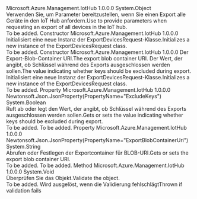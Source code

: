 <Type Name="ExportDevicesRequest" FullName="Microsoft.Azure.Management.IotHub.Models.ExportDevicesRequest">
  <TypeSignature Language="C#" Value="public class ExportDevicesRequest" />
  <TypeSignature Language="ILAsm" Value=".class public auto ansi beforefieldinit ExportDevicesRequest extends System.Object" />
  <TypeSignature Language="DocId" Value="T:Microsoft.Azure.Management.IotHub.Models.ExportDevicesRequest" />
  <TypeSignature Language="VB.NET" Value="Public Class ExportDevicesRequest" />
  <TypeSignature Language="F#" Value="type ExportDevicesRequest = class" />
  <AssemblyInfo>
    <AssemblyName>Microsoft.Azure.Management.IotHub</AssemblyName>
    <AssemblyVersion>1.0.0.0</AssemblyVersion>
  </AssemblyInfo>
  <Base>
    <BaseTypeName>System.Object</BaseTypeName>
  </Base>
  <Interfaces />
  <Docs>
    <summary>
            <span data-ttu-id="7fceb-101">Verwenden Sie, um Parameter bereitzustellen, wenn Sie einen Export alle Geräte in den IoT Hub anfordern.</span><span class="sxs-lookup"><span data-stu-id="7fceb-101">Use to provide parameters when requesting an export of all devices in the IoT hub.</span></span>
            </summary>
    <remarks>To be added.</remarks>
  </Docs>
  <Members>
    <Member MemberName=".ctor">
      <MemberSignature Language="C#" Value="public ExportDevicesRequest ();" />
      <MemberSignature Language="ILAsm" Value=".method public hidebysig specialname rtspecialname instance void .ctor() cil managed" />
      <MemberSignature Language="DocId" Value="M:Microsoft.Azure.Management.IotHub.Models.ExportDevicesRequest.#ctor" />
      <MemberSignature Language="VB.NET" Value="Public Sub New ()" />
      <MemberType>Constructor</MemberType>
      <AssemblyInfo>
        <AssemblyName>Microsoft.Azure.Management.IotHub</AssemblyName>
        <AssemblyVersion>1.0.0.0</AssemblyVersion>
      </AssemblyInfo>
      <Parameters />
      <Docs>
        <summary>
            <span data-ttu-id="7fceb-102">Initialisiert eine neue Instanz der ExportDevicesRequest-Klasse.</span><span class="sxs-lookup"><span data-stu-id="7fceb-102">Initializes a new instance of the ExportDevicesRequest class.</span></span>
            </summary>
        <remarks>To be added.</remarks>
      </Docs>
    </Member>
    <Member MemberName=".ctor">
      <MemberSignature Language="C#" Value="public ExportDevicesRequest (string exportBlobContainerUri, bool excludeKeys);" />
      <MemberSignature Language="ILAsm" Value=".method public hidebysig specialname rtspecialname instance void .ctor(string exportBlobContainerUri, bool excludeKeys) cil managed" />
      <MemberSignature Language="DocId" Value="M:Microsoft.Azure.Management.IotHub.Models.ExportDevicesRequest.#ctor(System.String,System.Boolean)" />
      <MemberSignature Language="VB.NET" Value="Public Sub New (exportBlobContainerUri As String, excludeKeys As Boolean)" />
      <MemberSignature Language="F#" Value="new Microsoft.Azure.Management.IotHub.Models.ExportDevicesRequest : string * bool -&gt; Microsoft.Azure.Management.IotHub.Models.ExportDevicesRequest" Usage="new Microsoft.Azure.Management.IotHub.Models.ExportDevicesRequest (exportBlobContainerUri, excludeKeys)" />
      <MemberType>Constructor</MemberType>
      <AssemblyInfo>
        <AssemblyName>Microsoft.Azure.Management.IotHub</AssemblyName>
        <AssemblyVersion>1.0.0.0</AssemblyVersion>
      </AssemblyInfo>
      <Parameters>
        <Parameter Name="exportBlobContainerUri" Type="System.String" />
        <Parameter Name="excludeKeys" Type="System.Boolean" />
      </Parameters>
      <Docs>
        <param name="exportBlobContainerUri"><span data-ttu-id="7fceb-103">Der Export-Blob-Container URI.</span><span class="sxs-lookup"><span data-stu-id="7fceb-103">The export blob container URI.</span></span></param>
        <param name="excludeKeys"><span data-ttu-id="7fceb-104">Der Wert, der angibt, ob Schlüssel während des Exports ausgeschlossen werden sollen.</span><span class="sxs-lookup"><span data-stu-id="7fceb-104">The value indicating whether keys should be excluded during export.</span></span></param>
        <summary>
            <span data-ttu-id="7fceb-105">Initialisiert eine neue Instanz der ExportDevicesRequest-Klasse.</span><span class="sxs-lookup"><span data-stu-id="7fceb-105">Initializes a new instance of the ExportDevicesRequest class.</span></span>
            </summary>
        <remarks>To be added.</remarks>
      </Docs>
    </Member>
    <Member MemberName="ExcludeKeys">
      <MemberSignature Language="C#" Value="public bool ExcludeKeys { get; set; }" />
      <MemberSignature Language="ILAsm" Value=".property instance bool ExcludeKeys" />
      <MemberSignature Language="DocId" Value="P:Microsoft.Azure.Management.IotHub.Models.ExportDevicesRequest.ExcludeKeys" />
      <MemberSignature Language="VB.NET" Value="Public Property ExcludeKeys As Boolean" />
      <MemberSignature Language="F#" Value="member this.ExcludeKeys : bool with get, set" Usage="Microsoft.Azure.Management.IotHub.Models.ExportDevicesRequest.ExcludeKeys" />
      <MemberType>Property</MemberType>
      <AssemblyInfo>
        <AssemblyName>Microsoft.Azure.Management.IotHub</AssemblyName>
        <AssemblyVersion>1.0.0.0</AssemblyVersion>
      </AssemblyInfo>
      <Attributes>
        <Attribute>
          <AttributeName>Newtonsoft.Json.JsonProperty(PropertyName="ExcludeKeys")</AttributeName>
        </Attribute>
      </Attributes>
      <ReturnValue>
        <ReturnType>System.Boolean</ReturnType>
      </ReturnValue>
      <Docs>
        <summary>
            <span data-ttu-id="7fceb-106">Ruft ab oder legt den Wert, der angibt, ob Schlüssel während des Exports ausgeschlossen werden sollen.</span><span class="sxs-lookup"><span data-stu-id="7fceb-106">Gets or sets the value indicating whether keys should be excluded during export.</span></span>
            </summary>
        <value>To be added.</value>
        <remarks>To be added.</remarks>
      </Docs>
    </Member>
    <Member MemberName="ExportBlobContainerUri">
      <MemberSignature Language="C#" Value="public string ExportBlobContainerUri { get; set; }" />
      <MemberSignature Language="ILAsm" Value=".property instance string ExportBlobContainerUri" />
      <MemberSignature Language="DocId" Value="P:Microsoft.Azure.Management.IotHub.Models.ExportDevicesRequest.ExportBlobContainerUri" />
      <MemberSignature Language="VB.NET" Value="Public Property ExportBlobContainerUri As String" />
      <MemberSignature Language="F#" Value="member this.ExportBlobContainerUri : string with get, set" Usage="Microsoft.Azure.Management.IotHub.Models.ExportDevicesRequest.ExportBlobContainerUri" />
      <MemberType>Property</MemberType>
      <AssemblyInfo>
        <AssemblyName>Microsoft.Azure.Management.IotHub</AssemblyName>
        <AssemblyVersion>1.0.0.0</AssemblyVersion>
      </AssemblyInfo>
      <Attributes>
        <Attribute>
          <AttributeName>Newtonsoft.Json.JsonProperty(PropertyName="ExportBlobContainerUri")</AttributeName>
        </Attribute>
      </Attributes>
      <ReturnValue>
        <ReturnType>System.String</ReturnType>
      </ReturnValue>
      <Docs>
        <summary>
            <span data-ttu-id="7fceb-107">Abrufen oder Festlegen der Exportcontainer für BLOB-URI.</span><span class="sxs-lookup"><span data-stu-id="7fceb-107">Gets or sets the export blob container URI.</span></span>
            </summary>
        <value>To be added.</value>
        <remarks>To be added.</remarks>
      </Docs>
    </Member>
    <Member MemberName="Validate">
      <MemberSignature Language="C#" Value="public virtual void Validate ();" />
      <MemberSignature Language="ILAsm" Value=".method public hidebysig newslot virtual instance void Validate() cil managed" />
      <MemberSignature Language="DocId" Value="M:Microsoft.Azure.Management.IotHub.Models.ExportDevicesRequest.Validate" />
      <MemberSignature Language="VB.NET" Value="Public Overridable Sub Validate ()" />
      <MemberSignature Language="F#" Value="abstract member Validate : unit -&gt; unit&#xA;override this.Validate : unit -&gt; unit" Usage="exportDevicesRequest.Validate " />
      <MemberType>Method</MemberType>
      <AssemblyInfo>
        <AssemblyName>Microsoft.Azure.Management.IotHub</AssemblyName>
        <AssemblyVersion>1.0.0.0</AssemblyVersion>
      </AssemblyInfo>
      <ReturnValue>
        <ReturnType>System.Void</ReturnType>
      </ReturnValue>
      <Parameters />
      <Docs>
        <summary>
            <span data-ttu-id="7fceb-108">Überprüfen Sie das Objekt.</span><span class="sxs-lookup"><span data-stu-id="7fceb-108">Validate the object.</span></span>
            </summary>
        <remarks>To be added.</remarks>
        <exception cref="T:Microsoft.Rest.ValidationException">
            <span data-ttu-id="7fceb-109">Wird ausgelöst, wenn die Validierung fehlschlägt</span><span class="sxs-lookup"><span data-stu-id="7fceb-109">Thrown if validation fails</span></span>
            </exception>
      </Docs>
    </Member>
  </Members>
</Type>